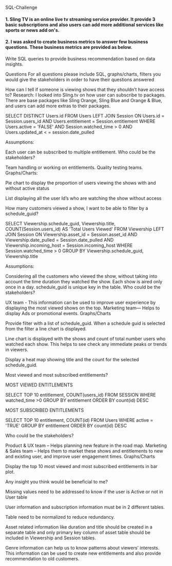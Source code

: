
SQL-Challenge

#### 1. Sling TV is an online live tv streaming service provider. It provide 3 basic subscriptions and also users can add more additional services like sports or news add on's. 
#### 2. I was asked to create business metrics to answer few business questions. These business metrics are provided as below.

Write SQL queries to provide business recommendation based on data insights.

Questions For all questions please include SQL, graphs/charts, filters you would give the stakeholders in order to have their questions answered

How can I tell if someone is viewing shows that they shouldn’t have access to?
Research: I looked into Sling.tv on how user can subscribe to packages. There are base packages like Sling Orange, Sling Blue and Orange & Blue, and users can add more extras to their packages.

SELECT DISTINCT Users.id FROM Users LEFT JOIN Session ON Users.id = Session.users_id AND Users.entitlement = Session.entitlement WHERE Users.active = 'FALSE' AND Session.watched_time > 0 AND Users.updated_at < = session.date_pulled

Assumptions:

Each user can be subscribed to multiple entitlement.
Who could be the stakeholders?

Team handling or working on entitlements.
Quality testing teams.
Graphs/Charts:

Pie chart to display the proportion of users viewing the shows with and without active status

List displaying all the user Id’s who are watching the show without access

How many customers viewed a show, I want to be able to filter by a schedule_guid?

SELECT Viewership.schedule_guid, Viewership.title, COUNT(Session.users_id) AS 'Total Users Viewed' FROM Viewership LEFT JOIN Session ON Viewership.asset_id = Session.asset_id AND Viewership.date_pulled = Session.date_pulled AND Viewership.incoming_host = Session.incoming_host WHERE Session.watched_time > 0 GROUP BY Viewership.schedule_guid, Viewership.title

Assumptions:

Considering all the customers who viewed the show, without taking into account the time duration they watched the show.
Each show is aired only once in a day.
schedule_guid is unique key in the table.
Who could be the stakeholders?

UX team - This information can be used to improve user experience by displaying the most viewed shows on the top.
Marketing team— Helps to display Ads or promotional events.
Graphs/Charts

Provide filter with a list of schedule_guid. When a schedule guid is selected from the filter a line chart is displayed.

Line chart is displayed with the shows and count of total number users who watched each show. This helps to see check any immediate peaks or trends in viewers.

Display a heat map showing title and the count for the selected schedule_guid.

Most viewed and most subscribed entitlements?

MOST VIEWED ENTITLEMENTS

SELECT TOP 10 entitlement, COUNT(users_id)
FROM SESSION WHERE watched_time >0 GROUP BY entitlement ORDER BY count(id) DESC

MOST SUBSCRIBED ENTITLEMENTS

SELECT TOP 10 entitlement, COUNT(id)
FROM Users WHERE active = 'TRUE' GROUP BY entitlement ORDER BY count(id) DESC

Who could be the stakeholders?

Product & UX team – Helps planning new feature in the road map.
Marketing & Sales team – Helps them to market these shows and entitlements to new and existing user, and improve user engagement times.
Graphs/Charts

Display the top 10 most viewed and most subscribed entitlements in bar plot.

Any insight you think would be beneficial to me?

Missing values need to be addressed to know if the user is Active or not in User table

User information and subscription information must be in 2 different tables.

Table need to be normalized to reduce redundancy.

Asset related information like duration and title should be created in a separate table and only primary key column of asset table should be included in Viewership and Session tables.

Genre information can help us to know patterns about viewers’ interests. This information can be used to create new entitlements and also provide recommendation to old customers.

